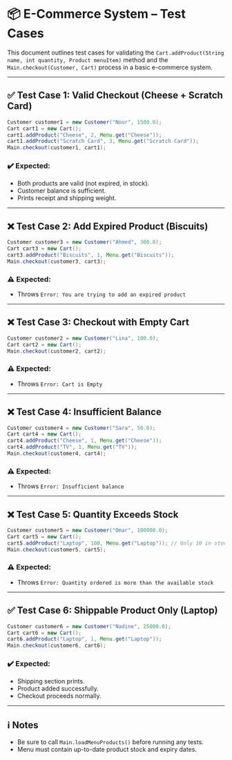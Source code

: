 # 📦 E-Commerce System – Test Cases

This document outlines test cases for validating the `Cart.addProduct(String name, int quantity, Product menuItem)` method and the `Main.checkout(Customer, Cart)` process in a basic e-commerce system.

---

## ✅ Test Case 1: Valid Checkout (Cheese + Scratch Card)

```java
Customer customer1 = new Customer("Nour", 1500.0);
Cart cart1 = new Cart();
cart1.addProduct("Cheese", 2, Menu.get("Cheese"));
cart1.addProduct("Scratch Card", 3, Menu.get("Scratch Card"));
Main.checkout(customer1, cart1);
```

### ✔️ Expected:
- Both products are valid (not expired, in stock).
- Customer balance is sufficient.
- Prints receipt and shipping weight.

---

## ❌ Test Case 2: Add Expired Product (Biscuits)

```java
Customer customer3 = new Customer("Ahmed", 300.0);
Cart cart3 = new Cart();
cart3.addProduct("Biscuits", 1, Menu.get("Biscuits"));
Main.checkout(customer3, cart3);
```

### ⚠ Expected:
- Throws `Error: You are trying to add an expired product`

---

## ❌ Test Case 3: Checkout with Empty Cart

```java
Customer customer2 = new Customer("Lina", 100.0);
Cart cart2 = new Cart();
Main.checkout(customer2, cart2);
```

### ⚠ Expected:
- Throws `Error: Cart is Empty`

---

## ❌ Test Case 4: Insufficient Balance

```java
Customer customer4 = new Customer("Sara", 50.0);
Cart cart4 = new Cart();
cart4.addProduct("Cheese", 1, Menu.get("Cheese"));
cart4.addProduct("TV", 1, Menu.get("TV"));
Main.checkout(customer4, cart4);
```

### ⚠ Expected:
- Throws `Error: Insufficient balance`

---

## ❌ Test Case 5: Quantity Exceeds Stock

```java
Customer customer5 = new Customer("Omar", 100000.0);
Cart cart5 = new Cart();
cart5.addProduct("Laptop", 100, Menu.get("Laptop")); // Only 10 in stock
Main.checkout(customer5, cart5);
```

### ⚠ Expected:
- Throws `Error: Quantity ordered is more than the available stock`

---

## ✅ Test Case 6: Shippable Product Only (Laptop)

```java
Customer customer6 = new Customer("Nadine", 25000.0);
Cart cart6 = new Cart();
cart6.addProduct("Laptop", 1, Menu.get("Laptop"));
Main.checkout(customer6, cart6);
```

### ✔️ Expected:
- Shipping section prints.
- Product added successfully.
- Checkout proceeds normally.

---

## ℹ️ Notes

- Be sure to call `Main.loadMenuProducts()` before running any tests.
- Menu must contain up-to-date product stock and expiry dates.
